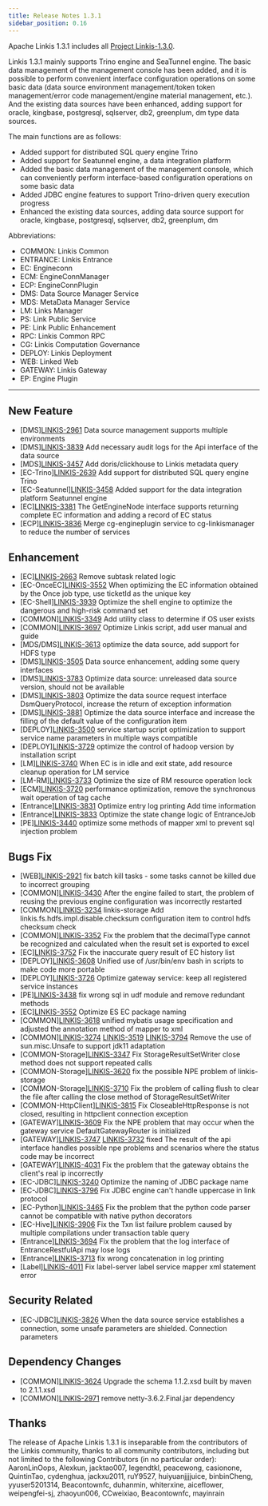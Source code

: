 ```yaml
---
title: Release Notes 1.3.1
sidebar_position: 0.16
---
```


Apache Linkis 1.3.1 includes all [Project Linkis-1.3.0](https://github.com/apache/linkis/projects/23).

Linkis 1.3.1 mainly supports Trino engine and SeaTunnel engine. The basic data management of the management console has been added, and it is possible to perform convenient interface configuration operations on some basic data (data source environment management/token token management/error code management/engine material management, etc.).
And the existing data sources have been enhanced, adding support for oracle, kingbase, postgresql, sqlserver, db2, greenplum, dm type data sources.

The main functions are as follows:

* Added support for distributed SQL query engine Trino
* Added support for Seatunnel engine, a data integration platform
* Added the basic data management of the management console, which can conveniently perform interface-based configuration operations on some basic data
* Added JDBC engine features to support Trino-driven query execution progress
* Enhanced the existing data sources, adding data source support for oracle, kingbase, postgresql, sqlserver, db2, greenplum, dm

Abbreviations:
- COMMON: Linkis Common
- ENTRANCE: Linkis Entrance
- EC: Engineconn
- ECM: EngineConnManager
- ECP: EngineConnPlugin
- DMS: Data Source Manager Service
- MDS: MetaData Manager Service
- LM: Links Manager
- PS: Link Public Service
- PE: Link Public Enhancement
- RPC: Linkis Common RPC
- CG: Linkis Computation Governance
- DEPLOY: Linkis Deployment
- WEB: Linked Web
- GATEWAY: Linkis Gateway
- EP: Engine Plugin

---

## New Feature

+ \[DMS][LINKIS-2961](https://github.com/apache/linkis/pull/2961) Data source management supports multiple environments
+ \[DMS][LINKIS-3839](https://github.com/apache/linkis/pull/3839) Add necessary audit logs for the Api interface of the data source
+ \[MDS][LINKIS-3457](https://github.com/apache/linkis/pull/3457) Add doris/clickhouse to Linkis metadata query
+ \[EC-Trino][LINKIS-2639](https://github.com/apache/linkis/pull/2639) Add support for distributed SQL query engine Trino
+ \[EC-Seatunnel][LINKIS-3458](https://github.com/apache/linkis/pull/3458) Added support for the data integration platform Seatunnel engine
+ \[EC][LINKIS-3381](https://github.com/apache/linkis/pull/3381) The GetEngineNode interface supports returning complete EC information and adding a record of EC status
+ \[ECP][LINKIS-3836](https://github.com/apache/linkis/pull/3836) Merge cg-engineplugin service to cg-linkismanager to reduce the number of services

## Enhancement

+ \[EC][LINKIS-2663](https://github.com/apache/linkis/pull/2663) Remove subtask related logic
+ \[EC-OnceEC][LINKIS-3552](https://github.com/apache/linkis/pull/3552) When optimizing the EC information obtained by the Once job type, use ticketId as the unique key
+ \[EC-Shell][LINKIS-3939](https://github.com/apache/linkis/pull/3939) Optimize the shell engine to optimize the dangerous and high-risk command set
+ \[COMMON][LINKIS-3349](https://github.com/apache/linkis/pull/3349) Add utility class to determine if OS user exists
+ \[COMMON][LINKIS-3697](https://github.com/apache/linkis/pull/3697) Optimize Linkis script, add user manual and guide
+ \[MDS/DMS][LINKIS-3613](https://github.com/apache/linkis/pull/3613) optimize the data source, add support for HDFS type
+ \[DMS][LINKIS-3505](https://github.com/apache/linkis/pull/3505) Data source enhancement, adding some query interfaces
+ \[DMS][LINKIS-3783](https://github.com/apache/linkis/pull/3783) Optimize data source: unreleased data source version, should not be available
+ \[DMS][LINKIS-3803](https://github.com/apache/linkis/pull/3803) Optimize the data source request interface DsmQueryProtocol, increase the return of exception information
+ \[DMS][LINKIS-3881](https://github.com/apache/linkis/pull/3881) Optimize the data source interface and increase the filling of the default value of the configuration item
+ \[DEPLOY][LINKIS-3500](https://github.com/apache/linkis/pull/3500) service startup script optimization to support service name parameters in multiple ways compatible
+ \[DEPLOY][LINKIS-3729](https://github.com/apache/linkis/pull/3729) optimize the control of hadoop version by installation script
+ \[LM][LINKIS-3740](https://github.com/apache/linkis/pull/3740) When EC is in idle and exit state, add resource cleanup operation for LM service
+ \[LM-RM][LINKIS-3733](https://github.com/apache/linkis/pull/3733) Optimize the size of RM resource operation lock
+ \[ECM][LINKIS-3720](https://github.com/apache/linkis/pull/3720) performance optimization, remove the synchronous wait operation of tag cache
+ \[Entrance][LINKIS-3831](https://github.com/apache/linkis/pull/3831) Optimize entry log printing Add time information
+ \[Entrance][LINKIS-3833](https://github.com/apache/linkis/pull/3833) Optimize the state change logic of EntranceJob
+ \[PE][LINKIS-3440](https://github.com/apache/linkis/pull/3440) optimize some methods of mapper xml to prevent sql injection problem

## Bugs Fix
+ \[WEB][LINKIS-2921](https://github.com/apache/linkis/pull/2921) fix batch kill tasks - some tasks cannot be killed due to incorrect grouping
+ \[COMMON][LINKIS-3430](https://github.com/apache/linkis/pull/3430) After the engine failed to start, the problem of reusing the previous engine configuration was incorrectly restarted
+ \[COMMON][LINKIS-3234](https://github.com/apache/linkis/pull/3234) linkis-storage Add linkis.fs.hdfs.impl.disable.checksum configuration item to control hdfs checksum check
+ \[COMMON][LINKIS-3352](https://github.com/apache/linkis/pull/3352) Fix the problem that the decimalType cannot be recognized and calculated when the result set is exported to excel
+ \[EC][LINKIS-3752](https://github.com/apache/linkis/pull/3752) Fix the inaccurate query result of EC history list
+ \[DEPLOY][LINKIS-3608](https://github.com/apache/linkis/pull/3608) Unified use of /usr/bin/env bash in scripts to make code more portable
+ \[DEPLOY][LINKIS-3726](https://github.com/apache/linkis/pull/3726) Optimize gateway service: keep all registered service instances
+ \[PE][LINKIS-3438](https://github.com/apache/linkis/pull/3438) fix wrong sql in udf module and remove redundant methods
+ \[EC][LINKIS-3552](https://github.com/apache/linkis/pull/3552) Optimize ES EC package naming
+ \[COMMON][LINKIS-3618](https://github.com/apache/linkis/pull/3618) unified mybatis usage specification and adjusted the annotation method of mapper to xml
+ \[COMMON][LINKIS-3274](https://github.com/apache/linkis/pull/3274) [LINKIS-3519](https://github.com/apache/linkis/pull/3519) [ LINKIS-3794](https://github.com/apache/linkis/pull/3794) Remove the use of sun.misc.Unsafe to support jdk11 adaptation
+ \[COMMON-Storage][LINKIS-3347](https://github.com/apache/linkis/pull/3347) Fix StorageResultSetWriter close method does not support repeated calls
+ \[COMMON-Storage][LINKIS-3620](https://github.com/apache/linkis/pull/3620) fix the possible NPE problem of linkis-storage
+ \[COMMON-Storage][LINKIS-3710](https://github.com/apache/linkis/pull/3710) Fix the problem of calling flush to clear the file after calling the close method of StorageResultSetWriter
+ \[COMMON-HttpClient][LINKIS-3815](https://github.com/apache/linkis/pull/3815) Fix CloseableHttpResponse is not closed, resulting in httpclient connection exception
+ \[GATEWAY][LINKIS-3609](https://github.com/apache/linkis/pull/3609) Fix the NPE problem that may occur when the gateway service DefaultGatewayRouter is initialized
+ \[GATEWAY][LINKIS-3747](https://github.com/apache/linkis/pull/3747) [LINKIS-3732](https://github.com/apache/linkis/pull/3732) fixed The result of the api interface handles possible npe problems and scenarios where the status code may be incorrect
+ \[GATEWAY][LINKIS-4031](https://github.com/apache/linkis/pull/4031) Fix the problem that the gateway obtains the client's real ip incorrectly
+ \[EC-JDBC][LINKIS-3240](https://github.com/apache/linkis/pull/3240) Optimize the naming of JDBC package name
+ \[EC-JDBC][LINKIS-3796](https://github.com/apache/linkis/pull/3796) Fix JDBC engine can't handle uppercase in link protocol
+ \[EC-Python][LINKIS-3465](https://github.com/apache/linkis/pull/3465) Fix the problem that the python code parser cannot be compatible with native python decorators
+ \[EC-Hive][LINKIS-3906](https://github.com/apache/linkis/pull/3906) Fix the Txn list failure problem caused by multiple compilations under transaction table query
+ \[Entrance][LINKIS-3694](https://github.com/apache/linkis/pull/3684) Fix the problem that the log interface of EntranceRestfulApi may lose logs
+ \[Entrance][LINKIS-3713](https://github.com/apache/linkis/pull/3713) fix wrong concatenation in log printing
+ \[Label][LINKIS-4011](https://github.com/apache/linkis/pull/4011) Fix label-server label service mapper xml statement error

## Security Related
+ \[EC-JDBC][LINKIS-3826](https://github.com/apache/linkis/pull/3826) When the data source service establishes a connection, some unsafe parameters are shielded. Connection parameters

## Dependency Changes
+ \[COMMON][LINKIS-3624](https://github.com/apache/linkis/pull/3624) Upgrade the schema 1.1.2.xsd built by maven to 2.1.1.xsd
+ \[COMMON][LINKIS-2971](https://github.com/apache/linkis/pull/2971) remove netty-3.6.2.Final.jar dependency

## Thanks
The release of Apache Linkis 1.3.1 is inseparable from the contributors of the Linkis community, thanks to all community contributors, including but not limited to the following Contributors (in no particular order):
AaronLinOops, Alexkun, jacktao007, legendtkl, peacewong, casionone, QuintinTao, cydenghua, jackxu2011, ruY9527, huiyuanjjjjuice, binbinCheng, yyuser5201314, Beacontownfc, duhanmin, whiterxine, aiceflower, weipengfei-sj, zhaoyun006, CCweixiao, Beacontownfc, mayinrain